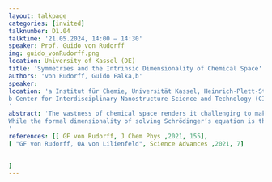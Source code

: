 ```yaml
---
layout: talkpage
categories: [invited]
talknumber: D1.04
talktime: '21.05.2024, 14:00 – 14:30'
speaker: Prof. Guido von Rudorff
img: guido_vonRudorff.png
location: University of Kassel (DE)
title: 'Symmetries and the Intrinsic Dimensionality of Chemical Space'
authors: 'von Rudorff, Guido Falka,b'
speaker: 
location: 'a Institut für Chemie, Universität Kassel, Heinrich-Plett-Str. 40, 34132 Kassel, vonrudorff@uni-kassel.de
b Center for Interdisciplinary Nanostructure Science and Technology (CINSaT), Heinrich-Plett-Str. 40, 34132 Kassel
'
abstract: 'The vastness of chemical space renders it challenging to make fundamental statements of its properties. Using quantum alchemy, a perturbative approach to estimating quantities for similar systems of the same quantum chemistry calculation, we can obtain closed form expressions for property estimates for small volumes in chemical space. For energies, we obtain approximate symmetries which must hold true for all conceivable systems of certain structural properties.
While the formal dimensionality of solving Schrödinger’s equation is three spatial degrees of freedom and one nuclear charge per atom, we often find the effective dimensionality to be lower. Using the quantum alchemy picture, we estimate the intrinsic dimensionality of the molecular energy, its scaling with system size, and deviation from equilibrium structures. This allows to estimate the best achievable data efficiency in models.
'
references: [[ GF von Rudorff, J Chem Phys ,2021, 155],
[ "GF von Rudorff, OA von Lilienfeld", Science Advances ,2021, 7]

    
]
---
```

